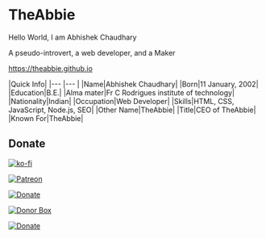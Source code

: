 # TheAbbie

Hello World, I am Abhishek Chaudhary

A pseudo-introvert, a web developer, and a Maker

https://theabbie.github.io

|<td colspan=2>Quick Info</td>|
|--- |--- |
|Name|Abhishek Chaudhary|
|Born|11 January, 2002|
|Education|B.E.|
|Alma mater|Fr C Rodrigues institute of technology|
|Nationality|Indian|
|Occupation|Web Developer|
|Skills|HTML, CSS, JavaScript, Node.js, SEO|
|Other Name|TheAbbie|
|Title|CEO of TheAbbie|
|Known For|TheAbbie|

## Donate

[![ko-fi](https://www.ko-fi.com/img/githubbutton_sm.svg)](https://ko-fi.com/K3K31DJFA)

[![Patreon](https://c5.patreon.com/external/logo/become_a_patron_button.png)](https://patreon.com/theabbie)

[![Donate](https://img.shields.io/badge/Donate-PayPal-green.svg)](https://www.paypal.me/theabbie)

[![Donor Box](https://d1iczxrky3cnb2.cloudfront.net/button-medium-blue.png)](https://donorbox.org/theabbie)

[![Donate](https://button.flattr.com/button-compact-static-100x17.png)](https://flattr.com/@theabbie)
